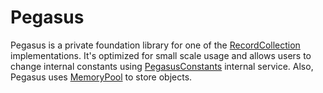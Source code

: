# Pegasus

Pegasus is a private foundation library for one of the [RecordCollection](../../../Service/RecordCollection/README.md)
implementations. It's optimized for small scale usage and allows users to change internal constants using
[PegasusConstants](./Constants/README.md) internal service. Also, Pegasus
uses [MemoryPool](../../../Service/MemoryPool/README.md) to store objects.
